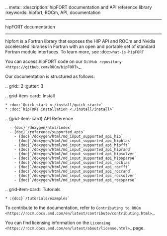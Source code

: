 
.. meta::
  :description: hipFORT documentation and API reference library
  :keywords: hipfort, ROCm, API, documentation

********************************************************************
hipFORT documentation
********************************************************************

hipfort is a Fortran library that exposes the HIP API and ROCm and Nvidia accelerated libraries in Fortran with an open and portable set of standard Fortran module interfaces. To learn more, see :doc:`what-is-hipFORT`

You can access hipFORT code on our `GitHub repository <https://github.com/ROCm/hipFORT>`_.

Our documentation is structured as follows:

.. grid:: 2
  :gutter: 3

  .. grid-item-card:: Install

    * :doc:`Quick-start <./install/quick-start>`
    * :doc:`hipFORT installation <./install/install>`

.. {grid-item-card} API Reference

      - {doc}`/doxygen/html/index`
      - {doc}`/reference/supported_apis`
        - {doc}`/doxygen/html/md_input_supported_api_hip`
        - {doc}`/doxygen/html/md_input_supported_api_hipblas`
        - {doc}`/doxygen/html/md_input_supported_api_hipfft`
        - {doc}`/doxygen/html/md_input_supported_api_hiprand`
        - {doc}`/doxygen/html/md_input_supported_api_hipsolver`
        - {doc}`/doxygen/html/md_input_supported_api_hipsparse`
        - {doc}`/doxygen/html/md_input_supported_api_rocblas`
        - {doc}`/doxygen/html/md_input_supported_api_rocfft`
        - {doc}`/doxygen/html/md_input_supported_api_rocrand`
        - {doc}`/doxygen/html/md_input_supported_api_rocsolver`
        - {doc}`/doxygen/html/md_input_supported_api_rocsparse`
  


  .. grid-item-card:: Tutorials

    * :{doc}`/tutorials/examples`

To contribute to the documentation, refer to
`Contributing to ROCm <https://rocm.docs.amd.com/en/latest/contribute/contributing.html>`_.

You can find licensing information on the
`Licensing <https://rocm.docs.amd.com/en/latest/about/license.html>`_ page.





